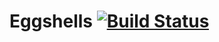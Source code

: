 # Eggshells [![Build Status](https://travis-ci.com/eggshells-lang/eggshells.svg?branch=master)](https://travis-ci.com/eggshells-lang/eggshells)
